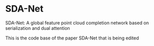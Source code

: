 # SDA-Net
SDA-Net: A global feature point cloud completion network based on serialization and dual attention

This is the code base of the paper SDA-Net that is being edited
